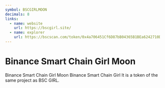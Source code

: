```yaml
---
symbol: BSCGIRLMOON
decimals: 8
links:
  - name: website
    url: https://bscgirl.site/
  - name: explorer
    url: https://bscscan.com/token/0x4a706451Cf6D87bB04365B1BEa6242710D71078E
---
```


# Binance Smart Chain Girl Moon

Binance Smart Chain Girl Moon Binance Smart Chain Girl It is a token of the same project as BSC GIRL.
